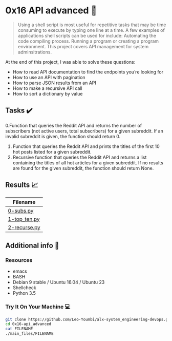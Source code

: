 # 0x16 API advanced :wrench:

> Using a shell script is most useful for repetitive tasks that may be time consuming to execute by typing one line at a time. A few examples of applications shell scripts can be used for include: Automating the code compiling process. Running a program or creating a program environment. This project covers API management for system adminsitrations.

At the end of this project, I was able to solve these questions:

* How to read API documentation to find the endpoints you’re looking for
* How to use an API with pagination
* How to parse JSON results from an API
* How to make a recursive API call
* How to sort a dictionary by value


## Tasks :heavy_check_mark:

0.Function that queries the Reddit API and returns the number of subscribers (not active users, total subscribers) for a given subreddit. If an invalid subreddit is given, the function should return 0.
1. Function that queries the Reddit API and prints the titles of the first 10 hot posts listed for a given subreddit.
2. Recursive function that queries the Reddit API and returns a list containing the titles of all hot articles for a given subreddit. If no results are found for the given subreddit, the function should return None.


## Results :chart_with_upwards_trend:

| Filename |
| ------ |
| [0-subs.py](./0-subs.py)|
| [1-top_ten.py](./1-top_ten.py)|
| [2-recurse.py](./2-recurse.py)|


## Additional info :construction:
### Resources

- emacs
- BASH
- Debian 9 stable / Ubuntu 16.04 / Ubuntu 23
- Shellcheck
- Python 3.5


### Try It On Your Machine :computer:
```bash
git clone https://github.com/Leo-Youmbi/alx-system_engineering-devops.git
cd 0x16-api_advanced
cat FILENAME
./main_files/FILENAME
```